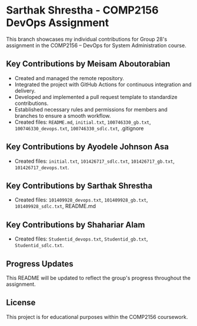 # Sarthak Shrestha - COMP2156 DevOps Assignment

This branch showcases my individual contributions for Group 28's assignment in the COMP2156 – DevOps for System Administration course.

## Key Contributions by Meisam Aboutorabian
- Created and managed the remote repository.
- Integrated the project with GitHub Actions for continuous integration and delivery.
- Developed and implemented a pull request template to standardize contributions.
- Established necessary rules and permissions for members and branches to ensure a smooth workflow.
- Created files: `README.md`, `initial.txt`, `100746330_gb.txt`, `100746330_devops.txt`, `100746330_sdlc.txt`, .gitignore

## Key Contributions by Ayodele Johnson Asa
- Created files: `initial.txt`, `101426717_sdlc.txt`, `101426717_gb.txt`, `101426717_devops.txt`.

## Key Contributions by Sarthak Shrestha
- Created files: `101409928_devops.txt`, `101409928_gb.txt`, `101409928_sdlc.txt`, README.md

## Key Contributions by Shahariar Alam
- Created files: `Studentid_devops.txt`, `Studentid_gb.txt`, `Studentid_sdlc.txt`.

## Progress Updates
This README will be updated to reflect the group's progress throughout the assignment.

## License
This project is for educational purposes within the COMP2156 coursework.
